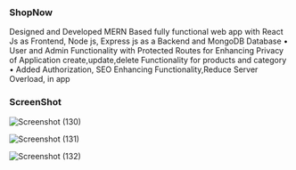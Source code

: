 ### ShopNow
 Designed and Developed MERN Based fully functional web app with
React Js as Frontend, Node js, Express js as a Backend and MongoDB
Database
• User and Admin Functionality with Protected Routes for Enhancing
Privacy of Application create,update,delete Functionality for products
and category
• Added Authorization, SEO Enhancing Functionality,Reduce Server
Overload, in  app



### ScreenShot


![Screenshot (130)](https://github.com/SuyashOP-2/Shop-Now/assets/104569186/a0e26c2b-bab1-422a-924e-6c30eb49dc26)







![Screenshot (131)](https://github.com/SuyashOP-2/Shop-Now/assets/104569186/1b76abee-685c-494e-9e2e-aaeb3322b49d)







![Screenshot (132)](https://github.com/SuyashOP-2/Shop-Now/assets/104569186/d7d4b7a1-6251-4e83-831d-436f065d18eb)



